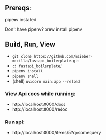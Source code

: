 ## Prereqs:
pipenv installed

Don't have pipenv?
brew install pipenv

## Build, Run, View
* `git clone https://github.com/bsieber-mozilla/fastapi_boilerplate.git`
* `cd fastapi_boilerplate/`
* `pipenv install`
* `pipenv shell`
* (shell) `uvicorn main:app --reload`

### View Api docs while running:
* http://localhost:8000/docs
* http://localhost:8000/redoc

### Run api:
* http://localhost:8000/items/5?q=somequery
